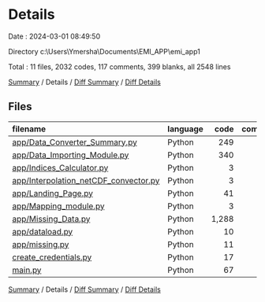 # Details

Date : 2024-03-01 08:49:50

Directory c:\\Users\\Ymersha\\Documents\\EMI_APP\\emi_app1

Total : 11 files,  2032 codes, 117 comments, 399 blanks, all 2548 lines

[Summary](results.md) / Details / [Diff Summary](diff.md) / [Diff Details](diff-details.md)

## Files
| filename | language | code | comment | blank | total |
| :--- | :--- | ---: | ---: | ---: | ---: |
| [app/Data_Converter_Summary.py](/app/Data_Converter_Summary.py) | Python | 249 | 14 | 93 | 356 |
| [app/Data_Importing_Module.py](/app/Data_Importing_Module.py) | Python | 340 | 11 | 88 | 439 |
| [app/Indices_Calculator.py](/app/Indices_Calculator.py) | Python | 3 | 1 | 5 | 9 |
| [app/Interpolation_netCDF_convector.py](/app/Interpolation_netCDF_convector.py) | Python | 3 | 1 | 4 | 8 |
| [app/Landing_Page.py](/app/Landing_Page.py) | Python | 41 | 2 | 19 | 62 |
| [app/Mapping_module.py](/app/Mapping_module.py) | Python | 3 | 1 | 5 | 9 |
| [app/Missing_Data.py](/app/Missing_Data.py) | Python | 1,288 | 66 | 138 | 1,492 |
| [app/dataload.py](/app/dataload.py) | Python | 10 | 3 | 6 | 19 |
| [app/missing.py](/app/missing.py) | Python | 11 | 2 | 8 | 21 |
| [create_credentials.py](/create_credentials.py) | Python | 17 | 3 | 8 | 28 |
| [main.py](/main.py) | Python | 67 | 13 | 25 | 105 |

[Summary](results.md) / Details / [Diff Summary](diff.md) / [Diff Details](diff-details.md)